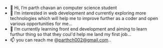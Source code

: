 - 👋 Hi, I’m parth chavan an computer science student
- 👀 I’m interested in web development and currently exploring more technologies which will help me to improve further as a coder and open various opportunities for me...
- 🌱 I’m currently learning front end development and aiming to learn furthur thing so that they coul'd help me land my first job...
- 📫 you can reach me @parthch002@gmail.com..
<!---
parthch-002/parthch-002 is a ✨ special ✨ repository because its `README.md` (this file) appears on your GitHub profile.
You can click the Preview link to take a look at your changes.
--->
